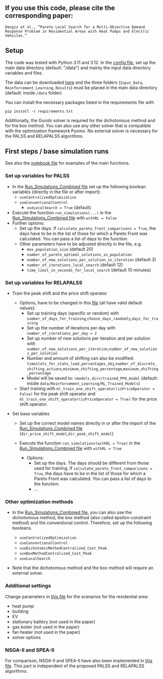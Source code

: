 ## If you use this code, please cite the corresponding paper:
```Dengiz et al., “Pareto Local Search for a Multi-Objective Demand Response Problem in Residential Areas with Heat Pumps and Electric Vehicles.” ```

## Setup
The code was tested with Python 3.11 and 3.12. In the [config file](config.py), set up the main data directory (default: "/data") and mainly the input data directory variables and files.

The data can be downloaded [here](https://www.radar-service.eu/radar/en/dataset/ZxeqNfKvVlQcjQAt?token=IZoONgGpjZoiAyiHvtlT#) and the three folders (`Input_Data`, `Reinforcement_Learning`, `Results`) must be placed in the main data directory (default: inside `/data` folder)

You can install the necessary packages listed in the requirements file with

```pip install -r requirements.txt```

Additionally, the Gurobi solver is required for the dichotomous method and for the box method. You can also use any other solver that is compatible with the optimization framework Pyomo. No external solver is necessary for the PALSS and RELAPALSS algorithms.
## First steps / base simulation runs
See also the [notebook file](quick_start.ipynb) for examples of the main functions.



### Set up variables for PALSS
 - In the [Run_Simulations_Combined file](Run_Simulations_Combined.py) set up the following boolean variables (directly in the file or after import):
   - ```useCentralizedOptimization``` 
   - ```useConventionalControl```
     - ```useLocalSearch = True``` (default)
 - Execute the function ```run_simulations(...)``` in the [Run_Simulations_Combined file](Run_Simulations_Combined.py) with `withRL = False`
 - Further options:
   - Set up the days. If `calculate_pareto_front_comparisons = True`, the days have to be in the list of those for which a Pareto Front was calculated. You can pass a list of days to the function.
   - Other parameters have to be adjusted directly in the file, e.g.
     - ```max_population_size``` (default 20)
     - ```number_of_pareto_optimal_solutions_in_population``` 
     - ```number_of_new_solutions_per_solution_in_iteration``` (default 3)
     - ```number_of_iterations_local_search``` (default 12)
     - ```time_limit_in_seconds_for_local_search``` (default 10 minutes)
  
### Set up variables for RELAPALSS 
- Train the peak shift and the price shift operator
    - Options, have to be changed in this [file](RL_Training_One_Shift_OperatorTmp.py) (all have valid default values):
      - Set up training days (specific or random) with ```number_of_days_for_training```,```choose_days_randomly```,```days_for_training```
      - Set up the number of iterations per day with ```number_of_iterations_per_day = 2```
      - Set up number of new solutions per iteration and per solution with ```number_of_new_solutions_per_iteration```,```number_of_new_solutions_per_solution```
      - Number and amount of shifting can also be modified: ```timeslots_for_state_load_percentages_obj```,```number_of_discrete_shifting_actions```,```minimum_shifting_percentage```,```maximum_shifting_percentage```
      - Model will be saved to: ```<models_dir>/trained_PPO_model``` (default: inside ```data/Reinforcement_Learning/RL_Trained_Models```)
    - Start training with ```ml_train_one_shift_operator(isPriceOperator = False)``` for the peak shift operator and ```ml_train_one_shift_operator(isPriceOperator = True)``` for the price shift operator.
  
- Set base variables
  - Set up the correct model names directly in or after the import of the [Run_Simulations_Combined file](Run_Simulations_Combined.py) (```dir_price_shift_model```,```dir_peak_shift_model```) 

  - Execute the function ```run_simulations(withRL = True)``` in the [Run_Simulations_Combined file](Run_Simulations_Combined.py) with `withRL = True`
    - Options:
      - Set up the days. The days should be different from those used for training. If `calculate_pareto_front_comparisons = True`, the days have to be in the list of those for which a Pareto Front was calculated. You can pass a list of days to the function.
      - ...


### Other optimization methods
- In the [Run_Simulations_Combined file](Run_Simulations_Combined.py), you can also use the dichotomous method, the box method (also called epsilon-constraint method) and the conventional control. Therefore, set up the following booleans. 
   - ```useCentralizedOptimization``` 
   - ```useConventionalControl```
   - ```useDichotomicMethodCentralized_Cost_Peak```
   - ```useBoxMethodCentralized_Cost_Peak```
   - ```useLocalSearch```

- Note that the dichotomous method and the box method will require an external solver.

### Additional settings
Change parameters in [this file](SetUpScenarios.py) for the scenarios for the residential area:
- heat pump
- building
- EV
- stationary battery (not used in the paper)
- gas boiler (not used in the paper)
- fan heater (not used in the paper)
- solver options


### NSGA-II and SPEA-II
For comparison, NSGA-II and SPEA-II have also been implemented in [this file](PymooMOEA.py). This part is independent of the proposed PALSS and RELAPALSS algorithms.
